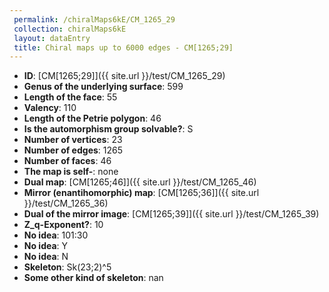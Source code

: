```yaml
--- 
 permalink: /chiralMaps6kE/CM_1265_29 
 collection: chiralMaps6kE
 layout: dataEntry
 title: Chiral maps up to 6000 edges - CM[1265;29]
---
```


- **ID**: [CM[1265;29]]({{ site.url }}/test/CM_1265_29)
- **Genus of the underlying surface**: 599
- **Length of the face**: 55
- **Valency**: 110
- **Length of the Petrie polygon**: 46
- **Is the automorphism group solvable?**: S
- **Number of vertices**: 23
- **Number of edges**: 1265
- **Number of faces**: 46
- **The map is self-**: none
- **Dual map**: [CM[1265;46]]({{ site.url }}/test/CM_1265_46)
- **Mirror (enantihomorphic) map**: [CM[1265;36]]({{ site.url }}/test/CM_1265_36)
- **Dual of the mirror image**: [CM[1265;39]]({{ site.url }}/test/CM_1265_39)
- **Z_q-Exponent?**: 10
- **No idea**:  101:30
- **No idea**: Y
- **No idea**: N
- **Skeleton**: Sk(23;2)^5
- **Some other kind of skeleton**: nan
